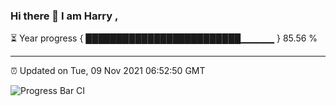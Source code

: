 ### Hi there 👋 I am Harry , 

⏳ Year progress { █████████████████████████▁▁▁▁▁ } 85.56 %

---

⏰ Updated on Tue, 09 Nov 2021 06:52:50 GMT

![Progress Bar CI](https://github.com/duykhang68/duykhang68/workflows/Progress%20Bar%20CI/badge.svg)
